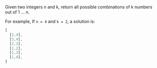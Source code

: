 Given two integers n and k, return all possible combinations of k numbers out of 1 ... n.

For example,
If `n = 4` and `k = 2`, a solution is:

```javascript
[
  [2,4],
  [3,4],
  [2,3],
  [1,2],
  [1,3],
  [1,4],
]
```